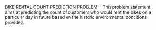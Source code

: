BIKE RENTAL COUNT PREDICTION PROBLEM--
This problem statement aims at predicting the count of customers who would rent the bikes on a particular day in future based on the historic environmental conditions provided.
